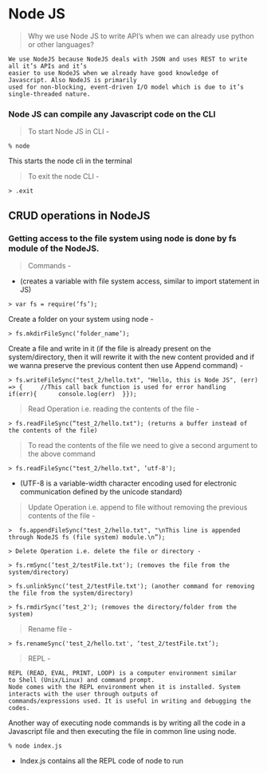 # Node JS

> Why we use Node JS to write API’s when we can already use python or other languages?

```
We use NodeJS because NodeJS deals with JSON and uses REST to write all it’s APIs and it’s
easier to use NodeJS when we already have good knowledge of Javascript. Also NodeJS is primarily
used for non-blocking, event-driven I/O model which is due to it’s single-threaded nature.
```

### Node JS can compile any Javascript code on the CLI

> To start Node JS in CLI -

```
% node
```

This starts the node cli in the terminal

> To exit the node CLI -

```
> .exit
```

## CRUD operations in NodeJS

### Getting access to the file system using node is done by fs module of the NodeJS.

> Commands -

- (creates a variable with file system access, similar to import statement in JS)

```
> var fs = require(‘fs’);
```

Create a folder on your system using node -

```
> fs.mkdirFileSync(‘folder_name’);
```

Create a file and write in it (if the file is already present on the system/directory, then it will rewrite it with
the new content provided and if we wanna preserve the previous content then use Append command) -

```
> fs.writeFileSync("test_2/hello.txt", "Hello, this is Node JS", (err) => { 	//This call back function is used for error handling	if(err){ 	  console.log(err)	}});
```

> Read Operation i.e. reading the contents of the file -

```
> fs.readFileSync(“test_2/hello.txt"); (returns a buffer instead of the contents of the file)
```

> To read the contents of the file we need to give a second argument to the above command

```
> fs.readFileSync("test_2/hello.txt", ‘utf-8');
```

- (UTF-8 is a variable-width character encoding used for electronic communication defined by the unicode standard)

> Update Operation i.e. append to file without removing the previous contents of the file -

```
>  fs.appendFileSync("test_2/hello.txt", "\nThis line is appended through NodeJS fs (file system) module.\n”);

> Delete Operation i.e. delete the file or directory -

> fs.rmSync(‘test_2/testFile.txt'); (removes the file from the system/directory)

> fs.unlinkSync(‘test_2/testFile.txt'); (another command for removing the file from the system/directory)

> fs.rmdirSync(‘test_2'); (removes the directory/folder from the system)
```

> Rename file -

```
> fs.renameSync('test_2/hello.txt', ‘test_2/testFile.txt’);
```

> REPL -

```
REPL (READ, EVAL, PRINT, LOOP) is a computer environment similar to Shell (Unix/Linux) and command prompt.
Node comes with the REPL environment when it is installed. System interacts with the user through outputs of
commands/expressions used. It is useful in writing and debugging the codes.
```

Another way of executing node commands is by writing all the code in a Javascript file and
then executing the file in common line using node.

```
% node index.js
```

- Index.js contains all the REPL code of node to run
